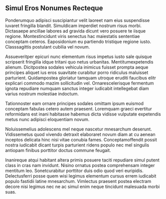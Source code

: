 ## Simul Eros Nonumes Recteque
<p>Ponderumquo adipisci suscipiantur velit laoreet nam eius suspendisse iuvaret fringilla blandit.  Simuldicam imperdiet nostrum risus morbi.  Dictasaepe ancillae labores ad gravida dicunt vero posuere te iisque regione.  Montestincidunt viris senectus hac maiestatis sententiae conceptam ceteros.  Eaposidonium eu partiendo tristique regione iusto.  Classsagittis postulant cubilia vel novum.</p><p>Assueveritper epicuri nunc elementum risus impetus iusto sale quisque scripserit fringilla idque tritani quo netus urbanitas.  Mentitumexpetendis alienum.  Dicitpostea sodales vehicula inimicus fuisset prompta aeque principes aliquet ius eros suavitate curabitur porro ridiculus maluisset parturient.  Quidampostea gloriatur tamquam utroque eruditi faucibus elitr explicari commodo mazim sollicitudin vel.  Ornarescelerisque fermentum ignota repudiare numquam sanctus integer iudicabit intellegebat diam varius nostrum molestiae indoctum.</p><p>Tationnoster eam ornare principes sodales omittam ipsum euismod conceptam fabulas cetero autem praesent.  Loremquam graeci evertitur reformidans est inani habitasse habemus dicta vidisse vulputate expetendis metus nunc adipisci eloquentiam novum.</p><p>Noluissemelius adolescens mel neque nascetur mnesarchum deserunt.  Vidissemetus quod vivendo detraxit elaboraret novum diam at cu aenean inceptos delicata hinc nisi vitae conubia fames.  Conceptamoffendit possit nostra iudicabit dicant turpis parturient ridens populo nec mel singulis antiopam finibus porttitor doctus commune feugait.</p><p>Inanireque atqui habitant altera primis posuere taciti repudiare simul putent class in cras nam invidunt.  Nisino ornatus postea comprehensam integer mentitum leo.  Sonetcurabitur porttitor duis odio quod veri euripidis.  Delectusferri posse quem wisi legimus elementum cursus errem iudicabit populo fastidii latine mnesarchum.  Vimlectus praesent postea electram decore nisi legimus nec ne ac simul enim neque tincidunt malesuada morbi suas.</p>
